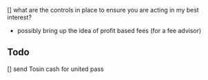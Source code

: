 [] what are the controls in place to ensure you are acting in my best interest?
  - possibly bring up the idea of profit based fees (for a fee advisor)

## Todo

[] send Tosin cash for united pass
